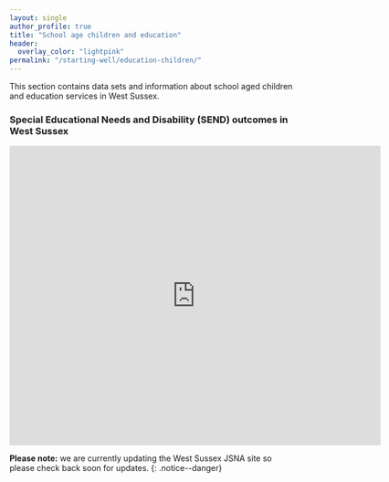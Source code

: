 ```yaml
---
layout: single
author_profile: true
title: "School age children and education"
header:
  overlay_color: "lightpink"
permalink: "/starting-well/education-children/"
---
```

This section contains data sets and information about school aged children and education services in West Sussex.

### Special Educational Needs and Disability (SEND) outcomes in West Sussex

<p><embed src="http://jsna.westsussex.gov.uk/wp-content/uploads/2017/01/SEND-Infographic.pdf" width="650" height="525"></p>

**Please note:** we are currently updating the West Sussex JSNA site so please check back soon for updates.
{: .notice--danger}